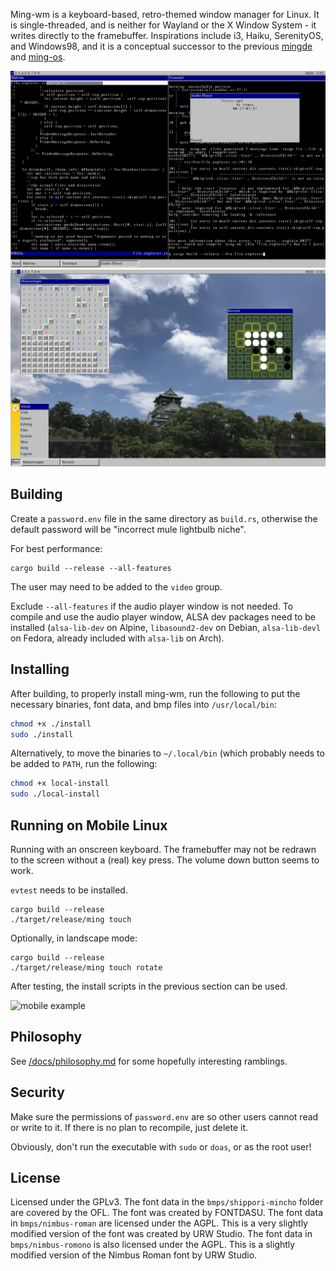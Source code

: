 Ming-wm is a keyboard-based, retro-themed window manager for Linux. It is single-threaded, and is neither for Wayland or the X Window System - it writes directly to the framebuffer. Inspirations include i3, Haiku, SerenityOS, and Windows98, and it is a conceptual successor to the previous [mingde](https://github.com/stjet/mingde) and [ming-os](https://github.com/stjet/ming-os).

![example 1](/docs/images/ws1.png)
![example 2](/docs/images/ws3.png)

## Building

Create a `password.env` file in the same directory as `build.rs`, otherwise the default password will be "incorrect mule lightbulb niche".

For best performance:

```
cargo build --release --all-features
```

The user may need to be added to the `video` group.

Exclude `--all-features` if the audio player window is not needed. To compile and use the audio player window, ALSA dev packages need to be installed (`alsa-lib-dev` on Alpine, `libasound2-dev` on Debian, `alsa-lib-devl` on Fedora, already included with `alsa-lib` on Arch).

## Installing

After building, to properly install ming-wm, run the following to put the necessary binaries, font data, and bmp files into `/usr/local/bin`:

```bash
chmod +x ./install
sudo ./install
```

Alternatively, to move the binaries to `~/.local/bin` (which probably needs to be added to `PATH`, run the following:

```bash
chmod +x local-install
sudo ./local-install
```

## Running on Mobile Linux

Running with an onscreen keyboard. The framebuffer may not be redrawn to the screen without a (real) key press. The volume down button seems to work.

`evtest` needs to be installed.

```
cargo build --release
./target/release/ming touch
```

Optionally, in landscape mode:

```
cargo build --release
./target/release/ming touch rotate
```

After testing, the install scripts in the previous section can be used.

<image alt="mobile example" src="/docs/images/mobile.png" width="50%">

## Philosophy

See [/docs/philosophy.md](/docs/philosophy.md) for some hopefully interesting ramblings.

## Security

Make sure the permissions of `password.env` are so other users cannot read or write to it. If there is no plan to recompile, just delete it.

Obviously, don't run the executable with `sudo` or `doas`, or as the root user!

## License

Licensed under the GPLv3. The font data in the `bmps/shippori-mincho` folder are covered by the OFL. The font was created by FONTDASU. The font data in `bmps/nimbus-roman` are licensed under the AGPL. This is a very slightly modified version of the font was created by URW Studio. The font data in `bmps/nimbus-romono` is also licensed under the AGPL. This is a slightly modified version of the Nimbus Roman font by URW Studio.

